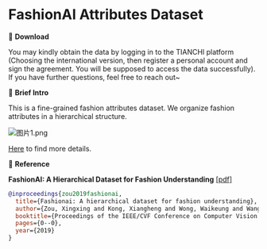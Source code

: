 # FashionAI Attributes Dataset


🖤 **Download**

You may kindly obtain the data by logging in to the TIANCHI platform (Choosing the international version, then register a personal account and sign the agreement. You will be supposed to access the data successfully). If you have further questions, feel free to reach out~

🖤 **Brief Intro**

This is a fine-grained fashion attributes dataset. We organize fashion attributes in a hierarchical structure.

![图片1.png](https://i.loli.net/2021/06/25/B7zQFrTUa2HOp4L.png)

[Here](https://tianchi.aliyun.com/competition/entrance/231649/information?lang=en-us) to find more details.

🖤 **Reference**

**FashionAI: A Hierarchical Dataset for Fashion Understanding** [[pdf]](http://openaccess.thecvf.com/content_CVPRW_2019/papers/FFSS-USAD/Zou_FashionAI_A_Hierarchical_Dataset_for_Fashion_Understanding_CVPRW_2019_paper.pdf)

```bib
@inproceedings{zou2019fashionai,
  title={Fashionai: A hierarchical dataset for fashion understanding},
  author={Zou, Xingxing and Kong, Xiangheng and Wong, Waikeung and Wang, Congde and Liu, Yuguang and Cao, Yang},
  booktitle={Proceedings of the IEEE/CVF Conference on Computer Vision and Pattern Recognition Workshops},
  pages={0--0},
  year={2019}
}
```
